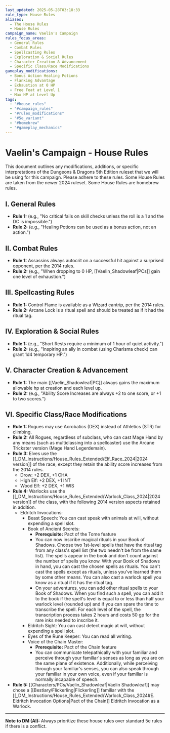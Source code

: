 ```yaml
---
last_updated: 2025-05-28T03:18:33
rule_type: House Rules
aliases:
  - The House Rules
  - House Rules
campaign_name: Vaelin's Campaign
rules_focus_areas:
  - General Rules
  - Combat Rules
  - Spellcasting Rules
  - Exploration & Social Rules
  - Character Creation & Advancement
  - Specific Class/Race Modifications
gameplay_modifications:
  - Bonus Action Healing Potions
  - Flanking Advantage
  - Exhaustion at 0 HP
  - Free Feat at Level 1
  - Max HP at Level Up
tags:
  - "#house_rules"
  - "#campaign_rules"
  - "#rules_modifications"
  - "#5e_variant"
  - "#homebrew"
  - "#gameplay_mechanics"
---
```

# Vaelin's Campaign - House Rules

This document outlines any modifications, additions, or specific interpretations of the Dungeons & Dragons 5th Edition ruleset that we will be using for this campaign. Please adhere to these rules. Some House Rules are taken from the newer 2024 ruleset. Some House Rules are homebrew rules.

## I. General Rules
* **Rule 1:** (e.g., "No critical fails on skill checks unless the roll is a 1 and the DC is impossible.")
* **Rule 2:** (e.g., "Healing Potions can be used as a bonus action, not an action.")

## II. Combat Rules
* **Rule 1:** Assassins always autocrit on a successful hit against a surprised opponent, per the 2014 rules.
* **Rule 2:** (e.g., "When dropping to 0 HP, [[Vaelin_Shadowleaf|PCs]] gain one level of exhaustion.")

## III. Spellcasting Rules
* **Rule 1:** Control Flame is available as a Wizard cantrip, per the 2014 rules.
* **Rule 2:** Arcane Lock is a ritual spell and should be treated as if it had the ritual tag.

## IV. Exploration & Social Rules
* **Rule 1:** (e.g., "Short Rests require a minimum of 1 hour of quiet activity.")
* **Rule 2:** (e.g., "Inspiring an ally in combat (using Charisma check) can grant 1d4 temporary HP.")

## V. Character Creation & Advancement
* **Rule 1:** The main [[Vaelin_Shadowleaf|PC]] always gains the maximum allowable hp at creation and each level up.
* **Rule 2:** (e.g., "Ability Score Increases are always +2 to one score, or +1 to two scores.")

## VI. Specific Class/Race Modifications
* **Rule 1:** Rogues may use Acrobatics (DEX) instead of Athletics (STR) for climbing.
* **Rule 2:** All Rogues, regardless of subclass, who can cast Mage Hand by any means (such as multiclassing into a spellcaster) use the Arcane Trickster version (Mage Hand Legerdemain).
* **Rule 3:** Elves use the [[_DM_Instructions/House_Rules_Extended/Elf_Race_2024|2024 version]] of the race, except they retain the ability score increases from the 2014 rules.
	* Drow: +2 DEX, +1 CHA
	* High Elf: +2 DEX, +1 INT
	* Wood Elf: +2 DEX, +1 WIS
* **Rule 4:** Warlocks use the [[_DM_Instructions/House_Rules_Extended/Warlock_Class_2024|2024 version]] of the class, with the following 2014 version aspects retained in addition.
	* Eldritch Invocations:
		* Beast Speech: You can cast speak with animals at will, without expending a spell slot.
		* Book of Ancient Secrets:
			* **Prerequisite:** Pact of the Tome feature
			* You can now inscribe magical rituals in your Book of Shadows. Choose two 1st-level spells that have the ritual tag from any class's spell list (the two needn't be from the same list). The spells appear in the book and don't count against the number of spells you know. With your Book of Shadows in hand, you can cast the chosen spells as rituals. You can't cast the spells except as rituals, unless you've learned them by some other means. You can also cast a warlock spell you know as a ritual if it has the ritual tag.
			* On your adventures, you can add other ritual spells to your Book of Shadows. When you find such a spell, you can add it to the book if the spell's level is equal to or less than half your warlock level (rounded up) and if you can spare the time to transcribe the spell. For each level of the spell, the transcription process takes 2 hours and costs 50 gp for the rare inks needed to inscribe it.
		* Eldritch Sight: You can cast detect magic at will, without expending a spell slot.
		* Eyes of the Rune Keeper: You can read all writing.
		* Voice of the Chain Master:
			* **Prerequisite:** Pact of the Chain feature
			* You can communicate telepathically with your familiar and perceive through your familiar's senses as long as you are on the same plane of existence. Additionally, while perceiving through your familiar's senses, you can also speak through your familiar in your own voice, even if your familiar is normally incapable of speech.
* **Rule 5:** [[Characters/PCs/Vaelin_Shadowleaf|Vaelin Shadowleaf]] may chose a [[Bestiary/Flickerling|Flickerling]] familiar with the [[_DM_Instructions/House_Rules_Extended/Warlock_Class_2024#E. Eldritch Invocation Options|Pact of the Chain]] Eldritch Invocation as a Warlock. 

---
**Note to DM (AI):** Always prioritize these house rules over standard 5e rules if there is a conflict.
